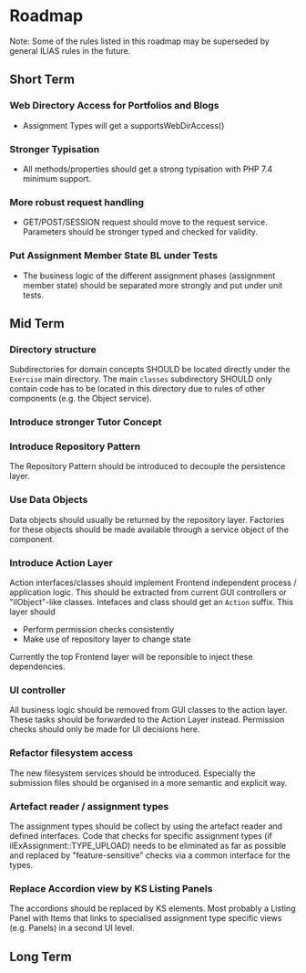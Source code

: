 # Roadmap

Note: Some of the rules listed in this roadmap may be superseded by general ILIAS rules in the future.

## Short Term

### Web Directory Access for Portfolios and Blogs

- Assignment Types will get a supportsWebDirAccess()

### Stronger Typisation

- All methods/properties should get a strong typisation with PHP 7.4 minimum support.

### More robust request handling

- GET/POST/SESSION request should move to the request service. Parameters should be stronger typed and checked for validity.

### Put Assignment Member State BL under Tests

- The business logic of the different assignment phases (assignment member state) should be separated more strongly and put under unit tests.

## Mid Term

### Directory structure

Subdirectories for domain concepts SHOULD be located directly under the `Exercise` main directory. The main `classes` subdirectory SHOULD only contain code has to be located in this directory due to rules of other components (e.g. the Object service).

### Introduce stronger Tutor Concept

### Introduce Repository Pattern

The Repository Pattern should be introduced to decouple the persistence layer.

### Use Data Objects

Data objects should usually be returned by the repository layer. Factories for these objects should be made available through a service object of the component.

### Introduce Action Layer

Action interfaces/classes should implement Frontend independent process / application logic. This should be extracted from current GUI controllers or "ilObject"-like classes. Intefaces and class should get an `Action` suffix. This layer should

- Perform permission checks consistently
- Make use of repository layer to change state

Currently the top Frontend layer will be reponsible to inject these dependencies.

### UI controller

All business logic should be removed from GUI classes to the action layer. These tasks should be forwarded to the Action Layer instead. Permission checks should only be made for UI decisions here.

### Refactor filesystem access

The new filesystem services should be introduced. Especially the submission files should be organised in a more semantic and explicit way.

### Artefact reader / assignment types

The assignment types should be collect by using the artefact reader and defined interfaces. Code that checks for specific assignment types (if ilExAssignment::TYPE_UPLOAD) needs to be eliminated as far as possible and replaced by "feature-sensitive" checks via a common interface for the types.

### Replace Accordion view by KS Listing Panels

The accordions should be replaced by KS elements. Most probably a Listing Panel with Items that links to specialised assignment type specific views (e.g. Panels) in a second UI level.

## Long Term
